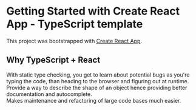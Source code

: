 # Getting Started with Create React App - TypeScript template

This project was bootstrapped with [Create React App](https://github.com/facebook/create-react-app).

## Why TypeScript + React

With static type checking, you get to learn about potential bugs as you're typing the code, than heading to the browser and figuring out at runtime. \
Provide a way to describe the shape of an object hence providing better documentation and autocomplete.\
Makes maintenance and refactoring of large code bases much easier.


